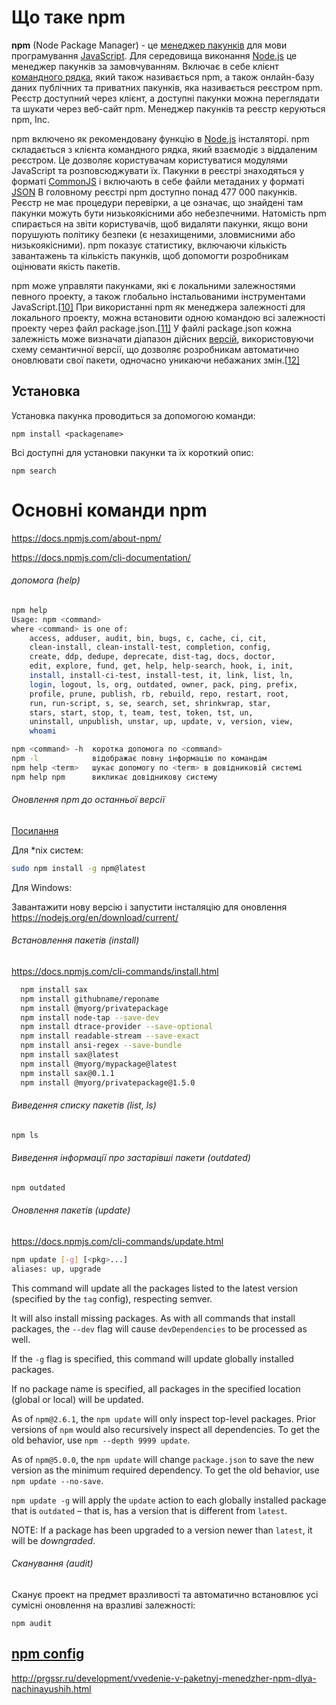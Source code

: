 # Що таке npm

**npm** (Node Package Manager) - це [менеджер пакунків](https://uk.wikipedia.org/wiki/Система_керування_пакунками) для мови програмування [JavaScript](https://uk.wikipedia.org/wiki/JavaScript). Для середовища виконання [Node.js](https://uk.wikipedia.org/wiki/Node.js) це менеджер пакунків за замовчуванням. Включає в себе клієнт [командного рядка](https://uk.wikipedia.org/wiki/Інтерфейс_командного_рядка), який також називається npm, а також онлайн-базу даних публічних та  приватних пакунків, яка називається реєстром npm. Реєстр доступний через клієнт, а доступні пакунки можна переглядати та шукати через веб-сайт  npm. Менеджер пакунків та реєстр керуються npm, Inc.

npm включено як рекомендовану функцію в [Node.js](https://uk.wikipedia.org/wiki/Node.js) інсталяторі. npm складається з клієнта командного рядка, який взаємодіє з віддаленим  реєстром. Це дозволяє користувачам користуватися модулями JavaScript та  розповсюджувати їх. Пакунки в реєстрі знаходяться у форматі [CommonJS](https://uk.wikipedia.org/wiki/CommonJS) і включають в себе файли метаданих у форматі [JSON](https://uk.wikipedia.org/wiki/JSON) В головному реєстрі npm доступно понад 477 000 пакунків. Реєстр не має процедури перевірки, а це означає, що знайдені там пакунки можуть бути низькоякісними або небезпечними.  Натомість npm спирається на звіти користувачів, щоб видаляти пакунки,  якщо вони порушують політику безпеки (є незахищеними, зловмисними або  низькоякісними). npm показує статистику, включаючи кількість завантажень та кількість  пакунків, щоб допомогти розробникам оцінювати якість пакетів.

npm може управляти пакунками, які є локальними залежностями певного  проекту, а також глобально інстальованими інструментами JavaScript.[[10\]](https://uk.wikipedia.org/wiki/Npm#cite_note-Ellingwood16-10) При використанні npm як менеджера залежності для локального проекту,  можна встановити одною командою всі залежності проекту через файл  package.json.[[11\]](https://uk.wikipedia.org/wiki/Npm#cite_note-npm-install-docs-11)  У файлі package.json кожна залежність може визначати діапазон дійсних [версій](https://uk.wikipedia.org/wiki/Нумерація_версій_програмного_забезпечення), використовуючи схему семантичної версії, що дозволяє розробникам  автоматично оновлювати свої пакети, одночасно уникаючи небажаних змін.[[12\]](https://uk.wikipedia.org/wiki/Npm#cite_note-npm-semver-docs-12)

## Установка

Установка пакунка проводиться за допомогою команди:

```
npm install <packagename>
```

Всі доступні для установки пакунки та їх короткий опис:

```
npm search
```



# Основні команди npm 

https://docs.npmjs.com/about-npm/

https://docs.npmjs.com/cli-documentation/

###### допомога (help)

```bash
npm help
Usage: npm <command>
where <command> is one of:
    access, adduser, audit, bin, bugs, c, cache, ci, cit,
    clean-install, clean-install-test, completion, config,
    create, ddp, dedupe, deprecate, dist-tag, docs, doctor,
    edit, explore, fund, get, help, help-search, hook, i, init,
    install, install-ci-test, install-test, it, link, list, ln,
    login, logout, ls, org, outdated, owner, pack, ping, prefix,
    profile, prune, publish, rb, rebuild, repo, restart, root,
    run, run-script, s, se, search, set, shrinkwrap, star,
    stars, start, stop, t, team, test, token, tst, un,
    uninstall, unpublish, unstar, up, update, v, version, view,
    whoami

npm <command> -h  коротка допомога по <command>
npm -l            відображає повну інформацію по командам
npm help <term>   шукає допомогу по <term> в довідниковій системі
npm help npm      викликає довідникову систему
```



###### Оновлення npm до останньої версії

[Посилання](https://docs.npmjs.com/try-the-latest-stable-version-of-npm) 

Для *nix систем:

```bash
sudo npm install -g npm@latest
```

Для Windows:

Завантажити нову версію і запустити інсталяцію для оновлення https://nodejs.org/en/download/current/

###### Встановлення пакетів (install)

https://docs.npmjs.com/cli-commands/install.html

```bash
  npm install sax
  npm install githubname/reponame
  npm install @myorg/privatepackage
  npm install node-tap --save-dev
  npm install dtrace-provider --save-optional
  npm install readable-stream --save-exact
  npm install ansi-regex --save-bundle
  npm install sax@latest
  npm install @myorg/mypackage@latest
  npm install sax@0.1.1
  npm install @myorg/privatepackage@1.5.0
```

###### Виведення списку пакетів (list, ls) 

```bash
npm ls
```

###### Виведення інформації про застарівші пакети (outdated)

```bash
npm outdated
```

###### Оновлення пакетів (update)

https://docs.npmjs.com/cli-commands/update.html

```bash
npm update [-g] [<pkg>...]
aliases: up, upgrade
```

This command will update all the packages listed to the latest version (specified by the `tag` config), respecting semver.

It will also install missing packages. As with all commands that install packages, the `--dev` flag will cause `devDependencies` to be processed as well.

If the `-g` flag is specified, this command will update globally installed packages.

If no package name is specified, all packages in the specified location (global or local) will be updated.

As of `npm@2.6.1`, the `npm update` will only inspect top-level packages. Prior versions of `npm` would also recursively inspect all dependencies. To get the old behavior, use `npm --depth 9999 update`.

As of `npm@5.0.0`, the `npm update` will change `package.json` to save the  new version as the minimum required dependency. To get the old behavior,  use `npm update --no-save`.



`npm update -g` will apply the `update` action to each globally installed package that is `outdated` – that is, has a version that is different from `latest`.

NOTE: If a package has been upgraded to a version newer than `latest`, it will be *downgraded*.

###### Сканування (audit)

Сканує проект на предмет вразливості та автоматично встановлює усі сумісні оновлення на вразливі залежності:

```
npm audit
```

## [npm config](https://docs.npmjs.com/misc/config)

http://prgssr.ru/development/vvedenie-v-paketnyj-menedzher-npm-dlya-nachinayushih.html



 